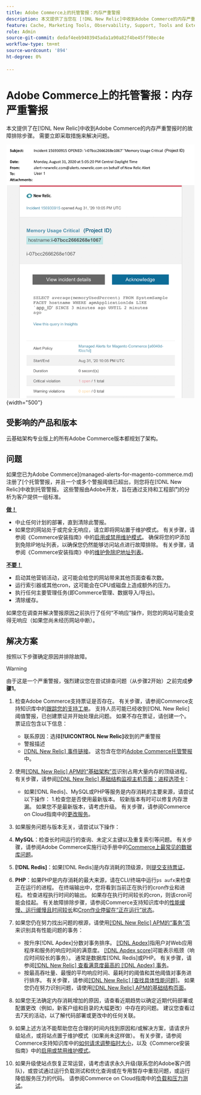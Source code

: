 ```yaml
---
title: Adobe Commerce上的托管警报：内存严重警报
description: 本文提供了当您在 [!DNL New Relic]中收到Adobe Commerce的内存严重警报时的故障排除步骤。 需要立即采取措施来解决问题。
feature: Cache, Marketing Tools, Observability, Support, Tools and External Services
role: Admin
source-git-commit: dedaf4eeb9403945ada1a90a82f4be45ff98ec4e
workflow-type: tm+mt
source-wordcount: '894'
ht-degree: 0%

---
```


# Adobe Commerce上的托管警报：内存严重警报

本文提供了在[!DNL New Relic]中收到Adobe Commerce的内存严重警报时的故障排除步骤。 需要立即采取措施来解决问题。

![磁盘严重警报](../../assets/managed-alerts/memory-critical-magento-managed.png){width="500"}

## 受影响的产品和版本

云基础架构专业版上的所有Adobe Commerce版本都规划了架构。

## 问题

如果您已为Adobe Commerce](managed-alerts-for-magento-commerce.md)注册了[个托管警报，并且一个或多个警报阈值已超出，则您将在[!DNL New Relic]中收到托管警报。 这些警报由Adobe开发，旨在通过支持和工程部门的分析为客户提供一组标准。

<u> **做！** </u>

* 中止任何计划的部署，直到清除此警报。
* 如果您的网站处于或完全无响应，请立即将网站置于维护模式。 有关步骤，请参阅《Commerce安装指南》中的[启用或禁用维护模式](https://experienceleague.adobe.com/en/docs/commerce-operations/installation-guide/tutorials/maintenance-mode)。 确保将您的IP添加到免除IP地址列表，以确保您仍然能够访问站点进行故障排除。 有关步骤，请参阅《Commerce安装指南》中的[维护免除IP地址列表](https://experienceleague.adobe.com/en/docs/commerce-operations/installation-guide/tutorials/maintenance-mode#maintain-the-list-of-exempt-ip-addresses)。

<u>**不要！**</u>

* 启动其他营销活动，这可能会给您的网站带来其他页面查看次数。
* 运行索引器或其他cron，这可能会在CPU或磁盘上造成额外的压力。
* 执行任何主要管理任务(即Commerce管理、数据导入/导出)。
* 清除缓存。

如果您在调查并解决警报原因之前执行了任何“不响应”操作，则您的网站可能会变得无响应（如果您尚未经历网站中断）。

## 解决方案

按照以下步骤确定原因并排除故障。

>[!WARNING]
>
>由于这是一个严重警报，强烈建议您在尝试排查问题（从步骤2开始）之前完成&#x200B;**步骤1**。

1. 检查Adobe Commerce支持票证是否存在。 有关步骤，请参阅Commerce支持知识库中的[跟踪您的支持工单](https://experienceleague.adobe.com/en/docs/commerce-knowledge-base/kb/help-center-guide/magento-help-center-user-guide#track-support-case)。 支持人员可能已经收到[!DNL New Relic]阈值警报，已创建票证并开始处理此问题。 如果不存在票证，请创建一个。 票证应包含以下信息：
   * 联系原因：选择&#x200B;**[!UICONTROL New Relic]**&#x200B;收到的严重警报
   * 警报描述
   * [[!DNL New Relic] 事件链接](https://docs.newrelic.com/docs/alerts-applied-intelligence/new-relic-alerts/alert-incidents/view-violation-event-details-incidents)。 这包含在您的[Adobe Commerce托管警报](managed-alerts-for-magento-commerce.md)中。

1. 使用[[!DNL New Relic] APM的“基础架构”页](https://docs.newrelic.com/docs/infrastructure/infrastructure-ui-pages/infra-hosts-ui-page/)识别占用大量内存的顶级进程。 有关步骤，请参阅[[!DNL New Relic] 基础结构监视主机页面：进程选项卡](https://docs.newrelic.com/docs/infrastructure/infrastructure-ui-pages/infra-hosts-ui-page/#processes)：
   * 如果[!DNL Redis]、MySQL或PHP等服务是内存消耗的主要来源，请尝试以下操作：
1.检查您是否使用最新版本。 较新版本有时可以修复内存泄漏。 如果您不是最新版本，请考虑升级。 有关步骤，请参阅Commerce on Cloud指南中的[更改服务](https://experienceleague.adobe.com/docs/commerce-cloud-service/user-guide/configure/service/services-yaml.html)。
1. 如果服务问题与版本无关，请尝试以下操作：
1. **MySQL**：检查长时间运行的查询、未定义主键以及重复索引等问题。 有关步骤，请参阅Adobe Commerce实施行动手册中的[Commerce上最常见的数据库问题](https://experienceleague.adobe.com/docs/commerce-operations/implementation-playbook/best-practices/maintenance/resolve-database-performance-issues.html)。
1. **[!DNL Redis]**：如果[!DNL Redis]是内存消耗的顶级源，则[提交支持票证](https://experienceleague.adobe.com/en/docs/commerce-knowledge-base/kb/help-center-guide/magento-help-center-user-guide#support-case)。
1. **PHP**：如果PHP是内存消耗的最大来源，请在CLI/终端中运行`ps aufx`来检查正在运行的进程。 在终端输出中，您将看到当前正在执行的cron作业和进程。 检查进程执行时间的输出。 如果存在执行时间较长的cron，则该cron可能会挂起。 有关故障排除步骤，请参阅Commerce支持知识库中的[性能缓慢、运行缓慢且时间较长](https://experienceleague.adobe.com/en/docs/commerce-knowledge-base/kb/troubleshooting/miscellaneous/slow-performance-slow-and-long-running-crons)和[Cron作业停留在“正在运行”状态](https://experienceleague.adobe.com/en/docs/commerce-knowledge-base/kb/troubleshooting/miscellaneous/cron-job-is-stuck-in-running-status)。
1. 如果您仍在努力找出问题的根源，请使用[[!DNL New Relic] APM的“事务”页](https://docs.newrelic.com/docs/apm/applications-menu/monitoring/transactions-page-find-specific-performance-problems)来识别具有性能问题的事务：
   * 按升序[!DNL Apdex]分数对事务排序。 [[!DNL Apdex]](https://docs.newrelic.com/docs/apm/new-relic-apm/apdex/apdex-measure-user-satisfaction)指用户对Web应用程序和服务的响应时间的满意度。 [[!DNL Apdex score]](managed-alerts-for-magento-commerce-apdex-warning-alert.md)可能表示瓶颈（响应时间较长的事务）。 通常是数据库[!DNL  Redis]或PHP。 有关步骤，请参阅[[!DNL New Relic] 查看满意度最高的 [!DNL Apdex] 事务](https://docs.newrelic.com/docs/apm/new-relic-apm/apdex/view-your-apdex-score#apdex-dissat)。
   * 按最高吞吐量、最慢的平均响应时间、最耗时的阈值和其他阈值对事务进行排序。 有关步骤，请参阅[[!DNL New Relic] [查找具体性能问题]](https://docs.newrelic.com/docs/apm/applications-menu/monitoring/transactions-page-find-specific-performance-problems)。 如果您仍在努力识别问题，请使用[[!DNL New Relic] APM的基础结构页面](https://docs.newrelic.com/docs/infrastructure/infrastructure-ui-pages/infra-hosts-ui-page/)。
1. 如果您无法确定内存消耗增加的原因，请查看近期趋势以确定近期代码部署或配置更改（例如，新客户组和目录的大幅更改）中存在的问题。 建议您查看过去7天的活动，以了解代码部署或更改中的任何关联。
1. 如果上述方法不能帮助您在合理的时间内找到原因和/或解决方案，请请求升级站点，或将站点置于维护模式（如果尚未这样做）。 有关步骤，请参阅Commerce支持知识库中的[如何请求调整临时大小](https://experienceleague.adobe.com/en/docs/commerce-knowledge-base/kb/how-to/how-to-request-temporary-magento-upsize)，以及《Commerce安装指南》中的[启用或禁用维护模式](https://experienceleague.adobe.com/en/docs/commerce-operations/installation-guide/tutorials/maintenance-mode)。
1. 如果升级使站点恢复正常运营，请考虑请求永久升级(联系您的Adobe客户团队)，或尝试通过运行负载测试和优化查询或在专用暂存中重现问题，或运行降低服务压力的代码。 请参阅Commerce on Cloud指南中的[负载和压力测试](https://experienceleague.adobe.com/en/docs/commerce-cloud-service/user-guide/develop/test/staging-and-production#load-and-stress-testing)。
